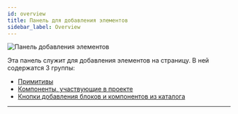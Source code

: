 ```yaml
---
id: overview
title: Панель для добавления элементов
sidebar_label: Overview
---
```


![Панель добавления элементов](https://test-upl.quarkly.io/607d3473b99fb9001fcbcc16/images/docs-new-workarea-components.png?v=2021-05-15T14:38:34.880Z)

Эта панель служит для добавления элементов на страницу. В ней содержатся 3 группы:

-   [Примитивы](/interface/work-area/elements/primitives/overview)
-   [Компоненты, участвующие в проекте](/interface/work-area/elements/components)
-   [Кнопки добавления блоков и компонентов из каталога](/interface/work-area/elements/catalog)

---
